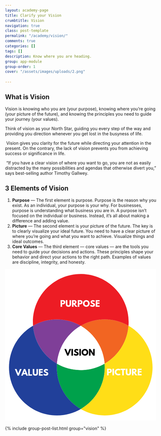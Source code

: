 ```yaml
---
layout: academy-page
title: Clarify your Vision
crumbtitle: Vision
navigation: true
class: post-template
permalink: "/academy/vision/"
comments: true
categories: []
tags: []
description: Know where you are heading.
group: app-module
group-order: 1
cover: "/assets/images/uploads/2.png"

---
```

## What is Vision

Vision is knowing who you are (your purpose), knowing where you’re going (your picture of the future), and knowing the principles you need to guide your journey (your values).

Think of vision as your North Star, guiding you every step of the way and providing you direction whenever you get lost in the busyness of life. 

 Vision gives you clarity for the future while directing your attention in the present. On the contrary, the lack of vision prevents you from achieving success or significance in life.

 “If you have a clear vision of where you want to go, you are not as easily distracted by the many possibilities and agendas that otherwise divert you,” says best-selling author Timothy Gallwey.

## 3 Elements of Vision

1. **Purpose** — The first element is purpose. Purpose is the reason why you exist. As an individual, your purpose is your why. For businesses, purpose is understanding what business you are in. A purpose isn’t focused on the individual or business. Instead, it’s all about making a difference and adding value.
2. **Picture** — The second element is your picture of the future. The key is to clearly visualize your ideal future. You need to have a clear picture of where you’re going and what you want to achieve. Visualize things and ideal outcomes. 
3. **Core Values** — The third element — core values — are the tools you need to guide your decisions and actions. These principles shape your behavior and direct your actions to the right path. Examples of values are discipline, integrity, and honesty. 

![](/assets/images/uploads/3-elements-vision.png)

<div class='post-feed'>
{% include group-post-list.html group="vision" %}
</div>